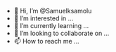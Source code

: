 - 👋 Hi, I’m @Samuelksamolu
- 👀 I’m interested in ...
- 🌱 I’m currently learning ...
- 💞️ I’m looking to collaborate on ...
- 📫 How to reach me ...

<!---
Samuelksamolu/Samuelksamolu is a ✨ special ✨ repository because its `README.md` (this file) appears on your GitHub profile.
You can click the Preview link to take a look at your changes.
--->
